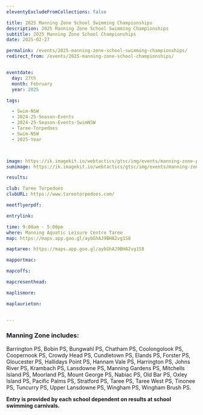 ```yaml
---
eleventyExcludeFromCollections: false

title: 2025 Manning Zone School Swimming Championships
description: 2025 Manning Zone School Swimming Championships
subtitle: 2025 Manning Zone School Championships
date: 2025-02-27

permalink: /events/2025-manning-zone-school-swimming-championships/
redirect_from: /events/2025-manning-zone-school-championships/ 


eventdate:
  day: 27th
  month: February
  year: 2025

tags:

  - Swim-NSW
  - 2024-25-Season-Events
  - 2024-25-Season-Events-SwimNSW
  - Taree-Torpedoes
  - Swim-NSW
  - 2025-Year



image: https://ik.imagekit.io/webtactics/gtsc/img/events/manning-zone-pssa-600x400.jpg
sumimage: https://ik.imagekit.io/webtactics/gtsc/img/events/manning-zone-pssa-400x600.jpg

results: 

club: Taree Torpedoes
clubURL: https://www.tareetorpedoes.com/

meetflyerpdf: 

entrylink:

time: 9:00am - 5:00pm
where: Manning Aquatic Leisure Centre Taree
map: https://maps.app.goo.gl/aybGhAJ9BHA2vg1S8

maptaree: https://maps.app.goo.gl/aybGhAJ9BHA2vg1S8

mapportmac:

mapcoffs:

mapcresenthead:

maplismore: 

maplaurieton: 


---
```



### Manning Zone includes: ###

Barrington PS, Bobin PS, Bungwahl PS, Chatham PS, Coolongolook PS, Coopernook PS, Crowdy Head PS, Cundletown PS, Elands PS, Forster PS, Gloucester PS, Hallidays Point PS, Hannam Vale PS, Harrington PS, Johns River PS, Krambach PS, Lansdowne PS, Manning Gardens PS, Mitchells Island PS, Moorland PS, Mount George PS, Nabiac PS, Old Bar PS, Oxley Island PS, Pacific Palms PS, Stratford PS, Taree PS, Taree West PS, Tinonee PS, Tuncurry PS, Upper Lansdowne PS, Wingham PS, Wingham Brush PS.

**Entry is provided by each school dependent on results at school swimming carnivals.**